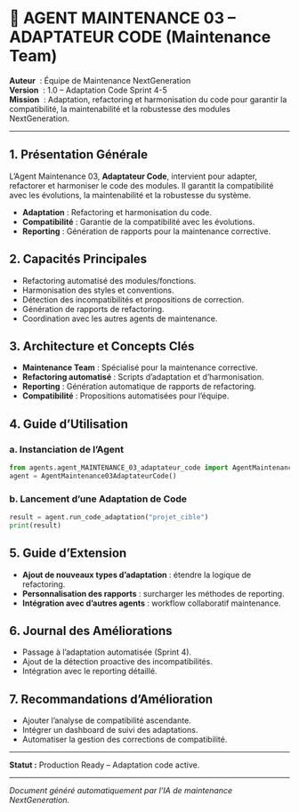 # 🧩 AGENT MAINTENANCE 03 – ADAPTATEUR CODE (Maintenance Team)

**Auteur**    : Équipe de Maintenance NextGeneration  
**Version**   : 1.0 – Adaptation Code Sprint 4-5  
**Mission**   : Adaptation, refactoring et harmonisation du code pour garantir la compatibilité, la maintenabilité et la robustesse des modules NextGeneration.

---

## 1. Présentation Générale

L’Agent Maintenance 03, **Adaptateur Code**, intervient pour adapter, refactorer et harmoniser le code des modules. Il garantit la compatibilité avec les évolutions, la maintenabilité et la robustesse du système.

- **Adaptation** : Refactoring et harmonisation du code.
- **Compatibilité** : Garantie de la compatibilité avec les évolutions.
- **Reporting** : Génération de rapports pour la maintenance corrective.

## 2. Capacités Principales

- Refactoring automatisé des modules/fonctions.
- Harmonisation des styles et conventions.
- Détection des incompatibilités et propositions de correction.
- Génération de rapports de refactoring.
- Coordination avec les autres agents de maintenance.

## 3. Architecture et Concepts Clés

- **Maintenance Team** : Spécialisé pour la maintenance corrective.
- **Refactoring automatisé** : Scripts d’adaptation et d’harmonisation.
- **Reporting** : Génération automatique de rapports de refactoring.
- **Compatibilité** : Propositions automatisées pour l’équipe.

## 4. Guide d’Utilisation

### a. Instanciation de l’Agent
```python
from agents.agent_MAINTENANCE_03_adaptateur_code import AgentMaintenance03AdaptateurCode
agent = AgentMaintenance03AdaptateurCode()
```

### b. Lancement d’une Adaptation de Code
```python
result = agent.run_code_adaptation("projet_cible")
print(result)
```

## 5. Guide d’Extension

- **Ajout de nouveaux types d’adaptation** : étendre la logique de refactoring.
- **Personnalisation des rapports** : surcharger les méthodes de reporting.
- **Intégration avec d’autres agents** : workflow collaboratif maintenance.

## 6. Journal des Améliorations

- Passage à l’adaptation automatisée (Sprint 4).
- Ajout de la détection proactive des incompatibilités.
- Intégration avec le reporting détaillé.

## 7. Recommandations d’Amélioration

- Ajouter l’analyse de compatibilité ascendante.
- Intégrer un dashboard de suivi des adaptations.
- Automatiser la gestion des corrections de compatibilité.

---

**Statut :** Production Ready – Adaptation code active.

---

*Document généré automatiquement par l’IA de maintenance NextGeneration.*